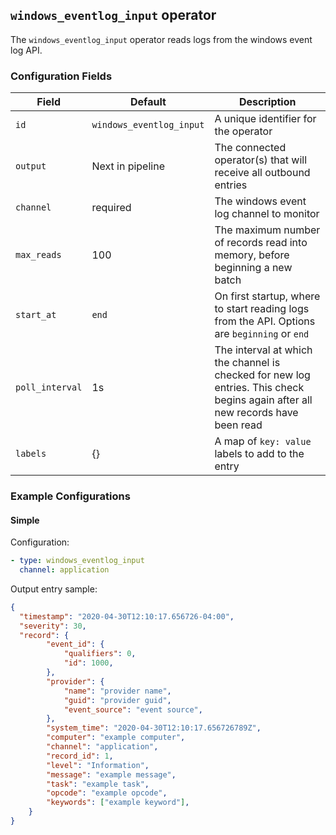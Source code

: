 ## `windows_eventlog_input` operator

The `windows_eventlog_input` operator reads logs from the windows event log API.

### Configuration Fields

| Field             | Default                  | Description                                                                                  |
| ---               | ---                      | ---                                                                                          |
| `id`              | `windows_eventlog_input` | A unique identifier for the operator                                                         |
| `output`          | Next in pipeline         | The connected operator(s) that will receive all outbound entries                             |
| `channel`         | required                 | The windows event log channel to monitor                                                     |
| `max_reads`       | 100                      | The maximum number of records read into memory, before beginning a new batch                 |
| `start_at`        | `end`                    | On first startup, where to start reading logs from the API. Options are `beginning` or `end` |
| `poll_interval`   | 1s                       | The interval at which the channel is checked for new log entries. This check begins again after all new records have been read |
| `labels`          | {}                       | A map of `key: value` labels to add to the entry                                             |

### Example Configurations

#### Simple

Configuration:
```yaml
- type: windows_eventlog_input
  channel: application
```

Output entry sample:
```json
{
  "timestamp": "2020-04-30T12:10:17.656726-04:00",
  "severity": 30,
  "record": {
		"event_id": {
			"qualifiers": 0,
			"id": 1000,
		},
		"provider": {
			"name": "provider name",
			"guid": "provider guid",
			"event_source": "event source",
		},
		"system_time": "2020-04-30T12:10:17.656726789Z",
		"computer": "example computer",
		"channel": "application",
		"record_id": 1,
		"level": "Information",
		"message": "example message",
		"task": "example task",
		"opcode": "example opcode",
		"keywords": ["example keyword"],
	}
}
```

